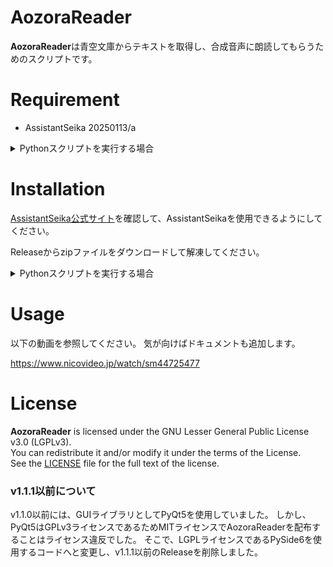 # AozoraReader

**AozoraReader**は青空文庫からテキストを取得し、合成音声に朗読してもらうためのスクリプトです。

<!-- # DEMO 気が向いたら追加します -->

# Requirement

* AssistantSeika 20250113/a

<details>
<summary> Pythonスクリプトを実行する場合 </summary>

* Python 3.10.6
* requests 2.32.3
* beautifulsoup4 4.13.3
* PySide6 6.8.2.1

動作を確認したバージョンです。他のバージョンでも動くかもしれません。
</details>

# Installation

[AssistantSeika公式サイト](https://wiki.hgotoh.jp/documents/tools/assistantseika/assistantseika-000)を確認して、AssistantSeikaを使用できるようにしてください。

Releaseからzipファイルをダウンロードして解凍してください。

<details>
<summary> Pythonスクリプトを実行する場合 </summary>

1. このレポジトリをダウンロードしてください。

2. [Pythonをインストール](https://www.python.org)してください。

3. 以下のコマンドを実行して必要なライブラリをインストールしてください。
```bash
python -m pip install requests beautifulSoup4 PyQt5
```

4. 以下のコマンドを実行してスクリプト本体を実行してください。
```bash
python main.py
```
</details>

# Usage

以下の動画を参照してください。
気が向けばドキュメントも追加します。

https://www.nicovideo.jp/watch/sm44725477

# License

**AozoraReader** is licensed under the GNU Lesser General Public License v3.0 (LGPLv3).  
You can redistribute it and/or modify it under the terms of the License.  
See the [LICENSE](./LICENSE) file for the full text of the license.

### v1.1.1以前について

v1.1.0以前には、GUIライブラリとしてPyQt5を使用していました。
しかし、PyQt5はGPLv3ライセンスであるためMITライセンスでAozoraReaderを配布することはライセンス違反でした。
そこで、LGPLライセンスであるPySide6を使用するコードへと変更し、v1.1.1以前のReleaseを削除しました。

